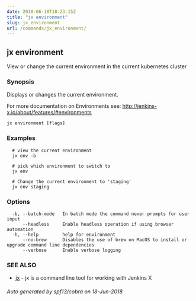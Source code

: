 ```yaml
---
date: 2018-06-18T18:23:15Z
title: "jx environment"
slug: jx_environment
url: /commands/jx_environment/
---
```

## jx environment

View or change the current environment in the current kubernetes cluster

### Synopsis

Displays or changes the current environment. 

For more documentation on Environments see: http://jenkins-x.io/about/features/#environments

```
jx environment [flags]
```

### Examples

```
  # view the current environment
  jx env -b
  
  # pick which environment to switch to
  jx env
  
  # Change the current environment to 'staging'
  jx env staging
```

### Options

```
  -b, --batch-mode   In batch mode the command never prompts for user input
      --headless     Enable headless operation if using browser automation
  -h, --help         help for environment
      --no-brew      Disables the use of brew on MacOS to install or upgrade command line dependencies
      --verbose      Enable verbose logging
```

### SEE ALSO

* [jx](/commands/jx/)	 - jx is a command line tool for working with Jenkins X

###### Auto generated by spf13/cobra on 18-Jun-2018
